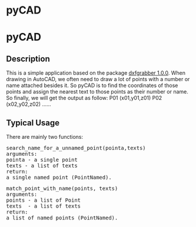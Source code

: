 # pyCAD

# pyCAD

## Description

This is a simple application based on the package [dxfgrabber 1.0.0](). When drawing in AutoCAD, we often need to draw a lot of points with a number or name attached besides it. So pyCAD is to find the coordinates of those points and assign the nearest text to those points as their number or name. So finally, we will get the output as follow:
P01 (x01,y01,z01)
P02 (x02,y02,z02)
......

## Typical Usage
There are mainly two functions:
<pre>
search_name_for_a_unnamed_point(pointa,texts)
arguments:
pointa - a single point
texts - a list of texts
return:
a single named point (PointNamed).
</pre>
<pre>
match_point_with_name(points, texts)
arguments:
points - a list of Point
texts  - a list of texts
return:
a list of named points (PointNamed).
</pre>
